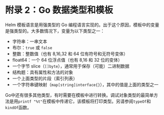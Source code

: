 # 附录 2：Go 数据类型和模板

Helm 模板语言是用强类型的 Go 编程语言实现的。出于这个原因，模板中的变量是强类型的。大多数情况下，变量为以下类型之一：

- 字符串：一串文本
- 布尔：`true` 或 `false`
- 整数：整数值（也有 8,16,32 和 64 位有符号和无符号变体）
- float64：一个 64 位浮点值（也有 8,16 和 32 位的变体）
- 一个字节 slice（`[]byte`），通常用于保存（可能）二进制数据
- 结构题：具有属性和方法的对象
- 一个上面类型的片段（索引列表）
- 一个字符串键映射（`map[string]interface{}`），其中的值是上面的类型之一

Go中还有很多其他类型，有时需要在模板中进行转换。调试对象类型的最简单方法是用`printf "%t"`在模板中传递它，该模板将打印类型。另请参阅`typeOf`和`kindOf`函数。
